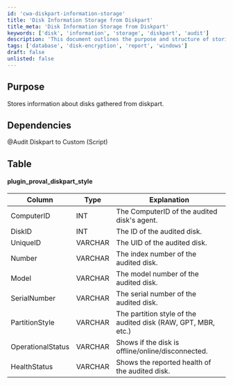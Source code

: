 ```yaml
---
id: 'cwa-diskpart-information-storage'
title: 'Disk Information Storage from Diskpart'
title_meta: 'Disk Information Storage from Diskpart'
keywords: ['disk', 'information', 'storage', 'diskpart', 'audit']
description: 'This document outlines the purpose and structure of storing information about disks gathered from diskpart, including dependencies and a detailed table of the plugin_proval_diskpart_style with explanations for each column.'
tags: ['database', 'disk-encryption', 'report', 'windows']
draft: false
unlisted: false
---
```

## Purpose

Stores information about disks gathered from diskpart.

## Dependencies

@Audit Diskpart to Custom (Script)

## Table

#### plugin_proval_diskpart_style

| Column            | Type    | Explanation                                             |
|-------------------|---------|---------------------------------------------------------|
| ComputerID        | INT     | The ComputerID of the audited disk's agent.            |
| DiskID            | INT     | The ID of the audited disk.                             |
| UniqueID          | VARCHAR | The UID of the audited disk.                            |
| Number            | VARCHAR | The index number of the audited disk.                  |
| Model             | VARCHAR | The model number of the audited disk.                  |
| SerialNumber      | VARCHAR | The serial number of the audited disk.                 |
| PartitionStyle    | VARCHAR | The partition style of the audited disk (RAW, GPT, MBR, etc.) |
| OperationalStatus  | VARCHAR | Shows if the disk is offline/online/disconnected.      |
| HealthStatus      | VARCHAR | Shows the reported health of the audited disk.         |




